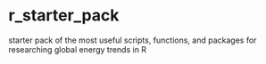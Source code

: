 # r_starter_pack
starter pack of the most useful scripts, functions, and packages for researching global energy trends in R
